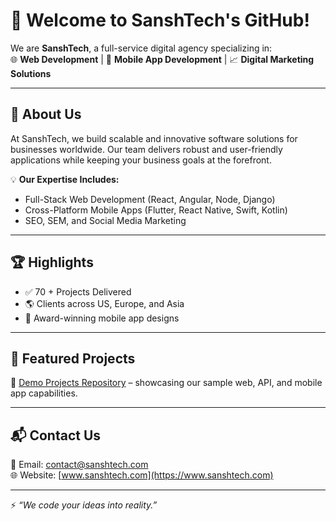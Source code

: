 
# 👋 Welcome to SanshTech's GitHub!

We are **SanshTech**, a full-service digital agency specializing in:  
🌐 **Web Development** | 📱 **Mobile App Development** | 📈 **Digital Marketing Solutions**

---

## 🚀 About Us
At SanshTech, we build scalable and innovative software solutions for businesses worldwide. Our team delivers robust and user-friendly applications while keeping your business goals at the forefront.

💡 **Our Expertise Includes:**
- Full-Stack Web Development (React, Angular, Node, Django)
- Cross-Platform Mobile Apps (Flutter, React Native, Swift, Kotlin)
- SEO, SEM, and Social Media Marketing

---

## 🏆 Highlights
- ✅ 70 + Projects Delivered
- 🌎 Clients across US, Europe, and Asia
- 🥇 Award-winning mobile app designs

---

## 📂 Featured Projects
📌 [Demo Projects Repository](https://github.com/sanshtech-demo/demo-projects) – showcasing our sample web, API, and mobile app capabilities.

---

## 📬 Contact Us
📧 Email: [contact@sanshtech.com](mailto:contact@sanshtech.com)  
🌐 Website: [www.sanshtech.com](https://www.sanshtech.com)

---

⚡ *“We code your ideas into reality.”*
